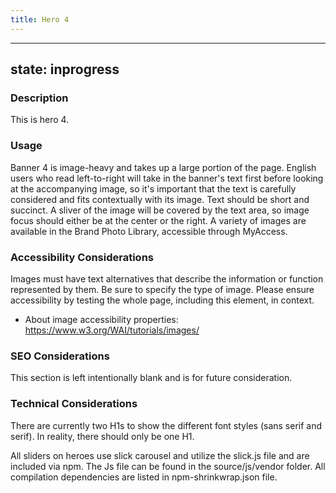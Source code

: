 ```yaml
---
title: Hero 4
---
```


---
state: inprogress
---

### Description
This is hero 4.

### Usage
Banner 4 is image-heavy and takes up a large portion of the page. English users who read left-to-right will take in the banner's text first before looking at the accompanying image, so it's important that the text is carefully considered and fits contextually with its image. Text should be short and succinct. A sliver of the image will be covered by the text area, so image focus should either be at the center or the right. A variety of images are available in the Brand Photo Library, accessible through MyAccess.

### Accessibility Considerations
Images must have text alternatives that describe the information or function represented by them. Be sure to specify the type of image. Please ensure accessibility by testing the whole page, including this element, in context.

* About image accessibility properties: https://www.w3.org/WAI/tutorials/images/

### SEO Considerations
This section is left intentionally blank and is for future consideration.

### Technical Considerations
There are currently two H1s to show the different font styles (sans serif and serif). In reality, there should only be one H1.

All sliders on heroes use slick carousel and utilize the slick.js file and are included via npm. The Js file can be found in the source/js/vendor folder.  All compilation dependencies are listed in npm-shrinkwrap.json file.
